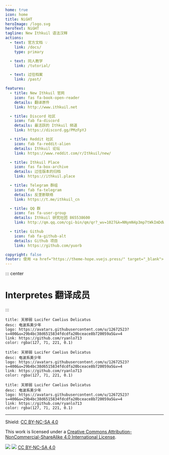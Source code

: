 ```yaml
---
home: true
icon: home
title: NiGHT
heroImage: /logo.svg
heroText: NiGHT
tagline: New Ithkuil 语法汉释
actions:
  - text: 官方文档 💡
    link: /docs/
    type: primary

  - text: 同人教学
    link: /tutorial/

  - text: 过往档案
    link: /past/

features:
  - title: New Ithkuil 官网
    icon: fas fa-book-open-reader
    details: 翻译原件
    link: http://www.ithkuil.net

  - title: Discord 社区
    icon: fab fa-discord
    details: 最活跃的 Ithkuil 频道
    link: https://discord.gg/PMzFpYJ

  - title: Reddit 社区
    icon: fab fa-reddit-alien
    details: Ithkuil 论坛
    link: https://www.reddit.com/r/Ithkuil/new/

  - title: Ithkuil Place
    icon: fas fa-box-archive
    details: 过往版本的归档
    link: https://ithkuil.place

  - title: Telegram 群组
    icon: fab fa-telegram
    details: 反垄断联络
    link: https://t.me/ithkuil_cn

  - title: QQ 群
    icon: fas fa-user-group
    details: Ithkuil 研究社团 865538600
    link: http://qm.qq.com/cgi-bin/qm/qr?_wv=1027&k=NNymN4p3mp7tWkImDdWZzEpEpj7nUn19&authKey=PiLN6MLqzbTo1bvn1D5BxY1fUu7yk8PagPQyY1ErSLPiZgRJzp590Xyw8fqPPVFt&noverify=0&group_code=865538600

  - title: Github
    icon: fab fa-github-alt
    details: Github 项目
    link: https://github.com/yuorb

copyright: false
footer: 使用 <a href="https://theme-hope.vuejs.press/" target="_blank">VuePress Theme Hope</a> 主题 | CC BY-NC-SA 4.0 协议, 版权所有 © 2023-present Yuorb
---
```


::: center
# Interpretes 翻译成员
:::

```card
title: 天邪弱 Lucifer Caelius Delicatus
desc: 电波系美少年
logo: https://avatars.githubusercontent.com/u/12672523?s=400&u=29b4bc38d6515834fdcdfa20bceace8b720059a5&v=4
link: https://github.com/ryanlo713
color: rgba(127, 71, 221, 0.1)
```
```card
title: 天邪弱 Lucifer Caelius Delicatus
desc: 电波系美少年
logo: https://avatars.githubusercontent.com/u/12672523?s=400&u=29b4bc38d6515834fdcdfa20bceace8b720059a5&v=4
link: https://github.com/ryanlo713
color: rgba(127, 71, 221, 0.1)
```
```card
title: 天邪弱 Lucifer Caelius Delicatus
desc: 电波系美少年
logo: https://avatars.githubusercontent.com/u/12672523?s=400&u=29b4bc38d6515834fdcdfa20bceace8b720059a5&v=4
link: https://github.com/ryanlo713
color: rgba(127, 71, 221, 0.1)
```
------

Shield: [CC BY-NC-SA 4.0][cc-by-nc-sa]

This work is licensed under a
[Creative Commons Attribution-NonCommercial-ShareAlike 4.0 International License][cc-by-nc-sa].

![][cc-by-nc-sa-image] ![][cc-by-nc-sa-shield] [CC BY-NC-SA 4.0][cc-by-nc-sa]

[cc-by-nc-sa]: http://creativecommons.org/licenses/by-nc-sa/4.0/
[cc-by-nc-sa-image]: https://licensebuttons.net/l/by-nc-sa/4.0/88x31.png
[cc-by-nc-sa-shield]: https://img.shields.io/badge/License-CC%20BY--NC--SA%204.0-lightgrey.svg
